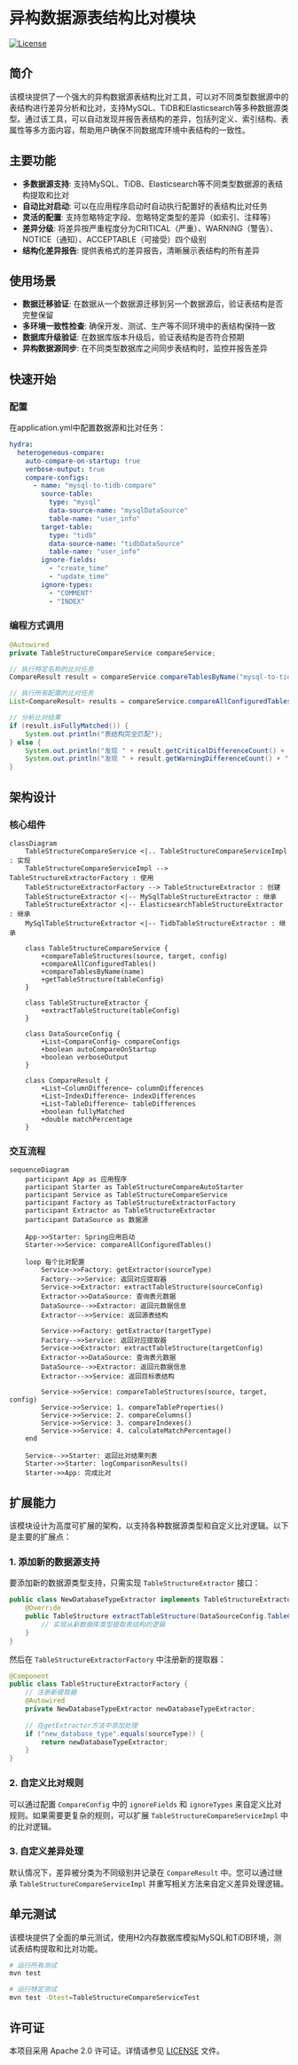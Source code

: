 # 异构数据源表结构比对模块

[![License](https://img.shields.io/badge/license-Apache%202-blue.svg)](LICENSE)

## 简介

该模块提供了一个强大的异构数据源表结构比对工具，可以对不同类型数据源中的表结构进行差异分析和比对，支持MySQL、TiDB和Elasticsearch等多种数据源类型。通过该工具，可以自动发现并报告表结构的差异，包括列定义、索引结构、表属性等多方面内容，帮助用户确保不同数据库环境中表结构的一致性。

## 主要功能

- **多数据源支持**: 支持MySQL、TiDB、Elasticsearch等不同类型数据源的表结构提取和比对
- **自动比对启动**: 可以在应用程序启动时自动执行配置好的表结构比对任务
- **灵活的配置**: 支持忽略特定字段、忽略特定类型的差异（如索引、注释等）
- **差异分级**: 将差异按严重程度分为CRITICAL（严重）、WARNING（警告）、NOTICE（通知）、ACCEPTABLE（可接受）四个级别
- **结构化差异报告**: 提供表格式的差异报告，清晰展示表结构的所有差异

## 使用场景

- **数据迁移验证**: 在数据从一个数据源迁移到另一个数据源后，验证表结构是否完整保留
- **多环境一致性检查**: 确保开发、测试、生产等不同环境中的表结构保持一致
- **数据库升级验证**: 在数据库版本升级后，验证表结构是否符合预期
- **异构数据源同步**: 在不同类型数据库之间同步表结构时，监控并报告差异

## 快速开始

### 配置

在application.yml中配置数据源和比对任务：

```yaml
hydra:
  heterogeneous-compare:
    auto-compare-on-startup: true
    verbose-output: true
    compare-configs:
      - name: "mysql-to-tidb-compare"
        source-table:
          type: "mysql"
          data-source-name: "mysqlDataSource"
          table-name: "user_info"
        target-table:
          type: "tidb"
          data-source-name: "tidbDataSource"
          table-name: "user_info"
        ignore-fields:
          - "create_time"
          - "update_time"
        ignore-types:
          - "COMMENT"
          - "INDEX"
```

### 编程方式调用

```java
@Autowired
private TableStructureCompareService compareService;

// 执行特定名称的比对任务
CompareResult result = compareService.compareTablesByName("mysql-to-tidb-compare");

// 执行所有配置的比对任务
List<CompareResult> results = compareService.compareAllConfiguredTables();

// 分析比对结果
if (result.isFullyMatched()) {
    System.out.println("表结构完全匹配");
} else {
    System.out.println("发现 " + result.getCriticalDifferenceCount() + " 个严重差异");
    System.out.println("发现 " + result.getWarningDifferenceCount() + " 个警告差异");
}
```

## 架构设计

### 核心组件

```mermaid
classDiagram
    TableStructureCompareService <|.. TableStructureCompareServiceImpl : 实现
    TableStructureCompareServiceImpl --> TableStructureExtractorFactory : 使用
    TableStructureExtractorFactory --> TableStructureExtractor : 创建
    TableStructureExtractor <|-- MySqlTableStructureExtractor : 继承
    TableStructureExtractor <|-- ElasticsearchTableStructureExtractor : 继承
    MySqlTableStructureExtractor <|-- TidbTableStructureExtractor : 继承
    
    class TableStructureCompareService {
        +compareTableStructures(source, target, config)
        +compareAllConfiguredTables()
        +compareTablesByName(name)
        +getTableStructure(tableConfig)
    }
    
    class TableStructureExtractor {
        +extractTableStructure(tableConfig)
    }
    
    class DataSourceConfig {
        +List~CompareConfig~ compareConfigs
        +boolean autoCompareOnStartup
        +boolean verboseOutput
    }
    
    class CompareResult {
        +List~ColumnDifference~ columnDifferences
        +List~IndexDifference~ indexDifferences
        +List~TableDifference~ tableDifferences
        +boolean fullyMatched
        +double matchPercentage
    }
```

### 交互流程

```mermaid
sequenceDiagram
    participant App as 应用程序
    participant Starter as TableStructureCompareAutoStarter
    participant Service as TableStructureCompareService
    participant Factory as TableStructureExtractorFactory
    participant Extractor as TableStructureExtractor
    participant DataSource as 数据源
    
    App->>Starter: Spring应用启动
    Starter->>Service: compareAllConfiguredTables()
    
    loop 每个比对配置
        Service->>Factory: getExtractor(sourceType)
        Factory-->>Service: 返回对应提取器
        Service->>Extractor: extractTableStructure(sourceConfig)
        Extractor->>DataSource: 查询表元数据
        DataSource-->>Extractor: 返回元数据信息
        Extractor-->>Service: 返回源表结构
        
        Service->>Factory: getExtractor(targetType)
        Factory-->>Service: 返回对应提取器
        Service->>Extractor: extractTableStructure(targetConfig)
        Extractor->>DataSource: 查询表元数据
        DataSource-->>Extractor: 返回元数据信息
        Extractor-->>Service: 返回目标表结构
        
        Service->>Service: compareTableStructures(source, target, config)
        Service->>Service: 1. compareTableProperties()
        Service->>Service: 2. compareColumns()
        Service->>Service: 3. compareIndexes()
        Service->>Service: 4. calculateMatchPercentage()
    end
    
    Service-->>Starter: 返回比对结果列表
    Starter->>Starter: logComparisonResults()
    Starter->>App: 完成比对
```

## 扩展能力

该模块设计为高度可扩展的架构，以支持各种数据源类型和自定义比对逻辑。以下是主要的扩展点：

### 1. 添加新的数据源支持

要添加新的数据源类型支持，只需实现 `TableStructureExtractor` 接口：

```java
public class NewDatabaseTypeExtractor implements TableStructureExtractor {
    @Override
    public TableStructure extractTableStructure(DataSourceConfig.TableConfig tableConfig) throws Exception {
        // 实现从新数据库类型提取表结构的逻辑
    }
}
```

然后在 `TableStructureExtractorFactory` 中注册新的提取器：

```java
@Component
public class TableStructureExtractorFactory {
    // 注册新提取器
    @Autowired
    private NewDatabaseTypeExtractor newDatabaseTypeExtractor;
    
    // 在getExtractor方法中添加处理
    if ("new_database_type".equals(sourceType)) {
        return newDatabaseTypeExtractor;
    }
}
```

### 2. 自定义比对规则

可以通过配置 `CompareConfig` 中的 `ignoreFields` 和 `ignoreTypes` 来自定义比对规则。如果需要更复杂的规则，可以扩展 `TableStructureCompareServiceImpl` 中的比对逻辑。

### 3. 自定义差异处理

默认情况下，差异被分类为不同级别并记录在 `CompareResult` 中。您可以通过继承 `TableStructureCompareServiceImpl` 并重写相关方法来自定义差异处理逻辑。

## 单元测试

该模块提供了全面的单元测试，使用H2内存数据库模拟MySQL和TiDB环境，测试表结构提取和比对功能。

```bash
# 运行所有测试
mvn test

# 运行特定测试
mvn test -Dtest=TableStructureCompareServiceTest
```

## 许可证

本项目采用 Apache 2.0 许可证。详情请参见 [LICENSE](LICENSE) 文件。 